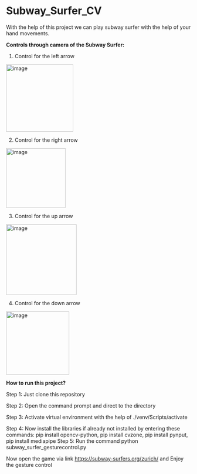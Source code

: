 # Subway_Surfer_CV

With the help of this project we can play subway surfer with the help of your hand movements.

**Controls through camera of the Subway Surfer:**
1. Control for the left arrow
<img width="183" alt="image" src="https://github.com/Silentboy7707/Subway_Surfer/assets/97505764/8d9ff611-b390-4d88-b3c6-ebf620921a92">

2. Control for the right arrow
<img width="162" alt="image" src="https://github.com/Silentboy7707/Subway_Surfer/assets/97505764/b501a166-e961-40ff-af74-7906c8da9a04">

3. Control for the up arrow
<img width="192" alt="image" src="https://github.com/Silentboy7707/Subway_Surfer/assets/97505764/e74dd1ee-c5c1-4a3b-a051-be2decbe76a4">

4. Control for the down arrow
<img width="172" alt="image" src="https://github.com/Silentboy7707/Subway_Surfer/assets/97505764/867fbaf8-fd02-44e9-8002-0a9b45f9beab">


**How to run this project?**

Step 1: Just clone this repository

Step 2: Open the command prompt and direct to the directory

Step 3: Activate virtual environment with the help of ./venv/Scripts/activate

Step 4: Now install the libraries if already not installed by entering these commands:
pip install opencv-python, pip install cvzone, pip install pynput, pip install mediapipe
Step 5: Run the command python subway_surfer_gesturecontrol.py

Now open the game via link https://subway-surfers.org/zurich/
and Enjoy the gesture control
